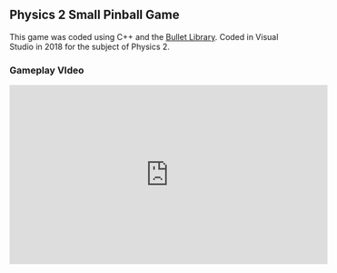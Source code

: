 ## Physics 2 Small Pinball Game

This game was coded using C++ and the [Bullet Library](https://github.com/bulletphysics/bullet3). Coded in Visual Studio in 2018 for the subject of Physics 2.

### Gameplay VIdeo

<iframe width="560" height="315" src="https://www.youtube.com/embed/b7QJ0aOlcAc" frameborder="0" allow="autoplay; encrypted-media" allowfullscreen></iframe>

